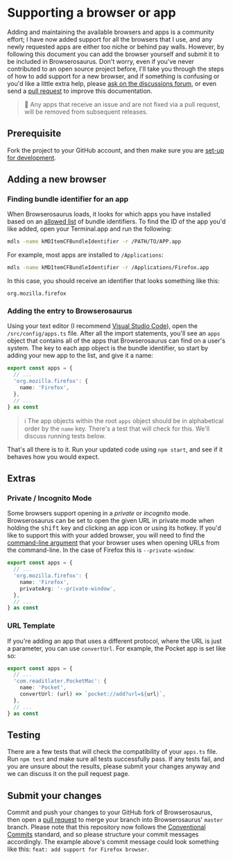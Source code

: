 # Supporting a browser or app

Adding and maintaining the available browsers and apps is a community effort; I
have now added support for all the browsers that I use, and any newly requested
apps are either too niche or behind pay walls. However, by following this
document you can add the browser yourself and submit it to be included in
Browserosaurus. Don't worry, even if you've never contributed to an open source
project before, I'll take you through the steps of how to add support for a new
browser, and if something is confusing or you'd like a little extra help, please
[ask on the discussions forum](https://github.com/will-stone/browserosaurus/discussions/categories/q-a),
or even send a
[pull request](https://github.com/will-stone/browserosaurus/pulls) to improve
this documentation.

> 🚨 Any apps that receive an issue and are not fixed via a pull request, will
> be removed from subsequent releases.

## Prerequisite

Fork the project to your GitHub account, and then make sure you are
[set-up for development](./setting-up-for-development.md).

## Adding a new browser

### Finding bundle identifier for an app

When Browserosaurus loads, it looks for which apps you have installed based on
an
[allowed list](https://github.com/will-stone/browserosaurus/blob/master/src/config/apps.ts)
of bundle identifiers. To find the ID of the app you'd like added, open your
Terminal.app and run the following:

```sh
mdls -name kMDItemCFBundleIdentifier -r /PATH/TO/APP.app
```

For example, most apps are installed to `/Applications`:

```sh
mdls -name kMDItemCFBundleIdentifier -r /Applications/Firefox.app
```

In this case, you should receive an identifier that looks something like this:

```
org.mozilla.firefox
```

### Adding the entry to Browserosaurus

Using your text editor (I recommend
[Visual Studio Code](https://code.visualstudio.com/)), open the
`/src/config/apps.ts` file. After all the import statements, you'll see an
`apps` object that contains all of the apps that Browserosaurus can find on a
user's system. The key to each app object is the bundle identifier, so start by
adding your new app to the list, and give it a name:

```ts
export const apps = {
  // ...
  'org.mozilla.firefox': {
    name: 'Firefox',
  },
  // ...
} as const
```

> ℹ️ The app objects within the root `apps` object should be in alphabetical
> order by the `name` key. There's a test that will check for this. We'll
> discuss running tests below.

That's all there is to it. Run your updated code using `npm start`, and see if
it behaves how you would expect.

## Extras

### Private / Incognito Mode

Some browsers support opening in a _private_ or _incognito_ mode. Browserosaurus
can be set to open the given URL in private mode when holding the
<kbd>shift</kbd> key and clicking an app icon or using its hotkey. If you'd like
to support this with your added browser, you will need to find the
[command-line argument](https://en.wikipedia.org/wiki/Command-line_interface#Arguments)
that your browser uses when opening URLs from the command-line. In the case of
Firefox this is `--private-window`:

```ts
export const apps = {
  // ...
  'org.mozilla.firefox': {
    name: 'Firefox',
    privateArg: '--private-window',
  },
  // ...
} as const
```

### URL Template

If you're adding an app that uses a different protocol, where the URL is just a
parameter, you can use `convertUrl`. For example, the Pocket app is set like so:

```ts
export const apps = {
  // ...
  'com.readitlater.PocketMac': {
    name: 'Pocket',
    convertUrl: (url) => `pocket://add?url=${url}`,
  },
  // ...
} as const
```

## Testing

There are a few tests that will check the compatibility of your `apps.ts` file.
Run `npm test` and make sure all tests successfully pass. If any tests fail, and
you are unsure about the results, please submit your changes anyway and we can
discuss it on the pull request page.

## Submit your changes

Commit and push your changes to your GitHub fork of Browserosaurus, then open a
[pull request](https://github.com/will-stone/browserosaurus/pulls) to merge your
branch into Browserosaurus' `master` branch. Please note that this repository
now follows the
[Conventional Commits](https://www.conventionalcommits.org/en/v1.0.0/) standard,
and so please structure your commit messages accordingly. The example above's
commit message could look something like this:
`feat: add support for Firefox browser`.
